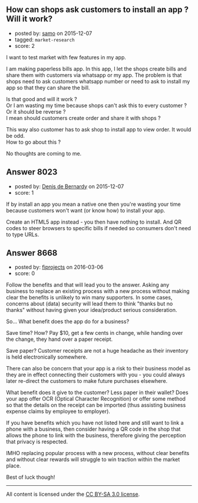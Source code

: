## How can shops ask customers to install an app ? Will it work?

- posted by: [samo](https://stackexchange.com/users/2421464/samo) on 2015-12-07
- tagged: `market-research`
- score: 2

<p>I want to test market with few features in my app. </p>

<p>I am making paperless bills app. In this app, I let the shops create bills and share them with customers via whatsapp or my app. The problem is that shops need to ask customers whatsapp number or need to ask to install my app so that they can share the bill.</p>

<p>Is that good and will it work ?<br /> 
Or I am wasting my time because shops can't ask this to every customer ?<br /> Or it should be reverse ?<br />
 I mean should customers create order and share it with shops ?<br /> </p>

<p>This way also customer has to ask shop to install app to view order. It would be odd.<br /> 
How to go about this ? </p>

<p>No thoughts are coming to me. </p>



## Answer 8023

- posted by: [Denis de Bernardy](https://stackexchange.com/users/182468/denis-de-bernardy) on 2015-12-07
- score: 1

<p>If by install an app you mean a native one then you're wasting your time because customers won't want (or know how) to install your app.</p>

<p>Create an HTML5 app instead - you then have nothing to install. And QR codes to steer browsers to specific bills if needed so consumers don't need to type URLs.</p>



## Answer 8668

- posted by: [fiprojects](https://stackexchange.com/users/5370155/fiprojects) on 2016-03-06
- score: 0

<p>Follow the benefits and that will lead you to the answer. Asking any business to replace an existing process with a new process without making clear the benefits is unlikely to win many supporters. In some cases, concerns about (data) security will lead them to think "thanks but no thanks" without having given your idea/product serious consideration.</p>

<p>So... What benefit does the app do for a business? </p>

<p>Save time? How? Pay $10, get a few cents in change, while handing over the change, they hand over a paper receipt.</p>

<p>Save paper? Customer receipts are not a huge headache as their inventory is held electronically somewhere.</p>

<p>There can also be concern that your app is a risk to their business model as they are in effect connecting their customers with you - you could always later re-direct the customers to make future purchases elsewhere.</p>

<p>What benefit does it give to the customer? Less paper in their wallet? Does your app offer OCR (Optical Character Recognition) or offer some method so that the details on the receipt can be imported (thus assisting business expense claims by employee to employer).</p>

<p>If you have benefits which you have not listed here and still want to link a phone with a business, then consider having a QR code in the shop that allows the phone to link with the business, therefore giving the perception that privacy is respected.</p>

<p>IMHO replacing popular process with a new process, without clear benefits and without clear rewards will struggle to win traction within the market place.</p>

<p>Best of luck though!</p>




---

All content is licensed under the [CC BY-SA 3.0 license](https://creativecommons.org/licenses/by-sa/3.0/).
